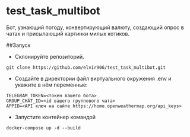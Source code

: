 # test_task_multibot
Бот, узнающий погоду, конвертирующий валюту, создающий опрос в чатах и присылающий картинки милых котиков.

##Запуск
- Склонируйте репозиторий.
```
git clone https://github.com/elvir906/test_task_multibot.git
```

- Создайте в директории файл виртуального окружения .env и укажите в нём переменные:
```
TELEGRAM_TOKEN=<токен вашего бота>
GROUP_CHAT_ID=<id вашего группового чата>
APPID=<API ключ на сайте https://home.openweathermap.org/api_keys>
```

- Запустите контейнер командой 
```
docker-compose up -d --build
```


